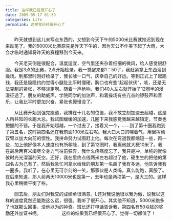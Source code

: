 ```yaml
---
title: 这样我已经很开心了
date: 2009-05-17 01:39
categories: Life
permalink: 这样我已经很开心了
---
```


　　昨天就想到这儿来写点东西的，又想到今天下午的5000米比赛就推迟到现在来动笔了。我的5000米比赛原先是昨天下午的，因为天公不作美下起了大雨，大会才临时通知将昨天的赛程移到今天来。

　　今天老天倒是很配合，温度适宜，空气里还夹杂着细细的微风，给人感觉很舒服。我是3点的比赛，2点开始检录。我一觉醒来都1：50了，我赶紧拿上东西溜到操场。到那里时刚好检录了，我长嘘一口气，庆幸自己的好运。等到正式上了起跑线，我还是隐隐约约觉得小腿肚比平时僵硬，胸口也有些“起起伏伏”，咳，还是无法克制的紧张，不够淡定啊。随着一声枪响，我们40人左右就开始了12圈半的漫漫征途了。朋友的助威声，学院同学的加油声，和着操场有些亢奋的锣鼓声和音乐，让我比平时更加兴奋，紧张也慢慢没了。

　　从比赛开始到强完跑道，我排在十几名的位置，我不敢立刻加速去超越，这是人所共知的长跑大忌。我试图缓缓的加速，几圈下来我感觉我越来越镇定，节奏也把握的不错。于是我开始超越，一个过去了，接着又一个，......到了第十圈我跑到了第五名，这时第四名还在我前面100米左右呢。我大口大口的喘着气，用里挥动双臂以加大向前的惯性。我拼命努力试图赶上他。每次在弯道我都缩短一些，再一些，加上他好像本人速度也有所稍降，到了第12圈时，我离他就大概10米了。我在最后两百米竭尽全身力气往前狂奔，我什么疼痛度忘了，我只是冲，单纯的就像彼时光光溜溜的天空。还好，我在里终点线两米左右超过了他，硬生生的把他的第四名占为己有了。然后我急忙问拿水给我的朋友第一名超了我有多远，他告诉我有一圈多。我听了，在心里无可奈何的一笑，那家伙是人类吗，真么能跑，真服了。在后来知道，那人前两天10000米也是第一，去年也是两项第一，是大三的。这样我心里稍微平衡了些。

　　回去后，朋友们对我交的成绩单很满意。L还对我说他很以我为傲，说我以这样的速度竟然还能跑这么远，很强。我听了很开心。其实他不知道，5000米跑多了也就那么回事，没他以为的神奇。班长还打电话告诉我，第四名有50块钱的奖励还外加证书呢。
　　
　　这样的结果我已经很开心了。觉得一切都值了！